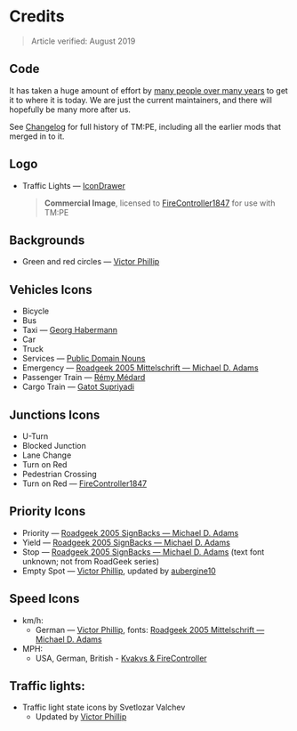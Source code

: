 # Credits
> Article verified: August 2019

## Code

It has taken a huge amount of effort by [many people over many years](https://github.com/krzychu124/Cities-Skylines-Traffic-Manager-President-Edition/network/members) to get it to where it is today. We are just the current maintainers, and there will hopefully be many more after us.

See [Changelog](https://github.com/krzychu124/Cities-Skylines-Traffic-Manager-President-Edition/blob/master/CHANGELOG.md) for full history of TM:PE, including all the earlier mods that merged in to it.

## Logo

* Traffic Lights — [IconDrawer](http://www.icondrawer.com/icons_512_addon_preview.php)  
    > **Commercial Image**, licensed to [FireController1847](https://github.com/FireController1847) for use with TM:PE

## Backgrounds

* Green and red circles — [Victor Phillip](https://github.com/VictorPhilipp)

## Vehicles Icons

* Bicycle
* Bus
* Taxi — [Georg Habermann](https://thenounproject.com/term/taxi/10383/)
* Car
* Truck
* Services — [Public Domain Nouns](https://thenounproject.com/term/recycle/60/)
* Emergency — [Roadgeek 2005 Mittelschrift — Michael D. Adams](https://www.fontspace.com/michael-d-adams/roadgeek-2005/2890/charmap)
* Passenger Train — [Rémy Médard](https://thenounproject.com/term/passenger/188591/)
* Cargo Train — [Gatot Supriyadi](https://thenounproject.com/term/boxes/2133988/)

## Junctions Icons

* U-Turn
* Blocked Junction
* Lane Change
* Turn on Red
* Pedestrian Crossing
* Turn on Red — [FireController1847](https://github.com/FireController1847)

## Priority Icons

* Priority — [Roadgeek 2005 SignBacks — Michael D. Adams](https://www.fontspace.com/michael-d-adams/roadgeek-2005/2910/charmap)
* Yield — [Roadgeek 2005 SignBacks — Michael D. Adams](https://www.fontspace.com/michael-d-adams/roadgeek-2005/2910/charmap)
* Stop — [Roadgeek 2005 SignBacks — Michael D. Adams](https://www.fontspace.com/michael-d-adams/roadgeek-2005/2910/charmap) (text font unknown; not from RoadGeek series)
* Empty Spot — [Victor Phillip](https://github.com/VictorPhilipp), updated by [aubergine10](https://github.com/aubergine10)

## Speed Icons

* km/h:
    * German — [Victor Phillip](https://github.com/VictorPhilipp), fonts: [Roadgeek 2005 Mittelschrift — Michael D. Adams](https://www.fontspace.com/michael-d-adams/roadgeek-2005/2890/charmap)
* MPH:
   * USA, German, British - [Kvakvs & FireController](https://github.com/krzychu124/Cities-Skylines-Traffic-Manager-President-Edition/pull/384)

## Traffic lights:

* Traffic light state icons by Svetlozar Valchev
    * Updated by [Victor Phillip](https://github.com/VictorPhilipp)